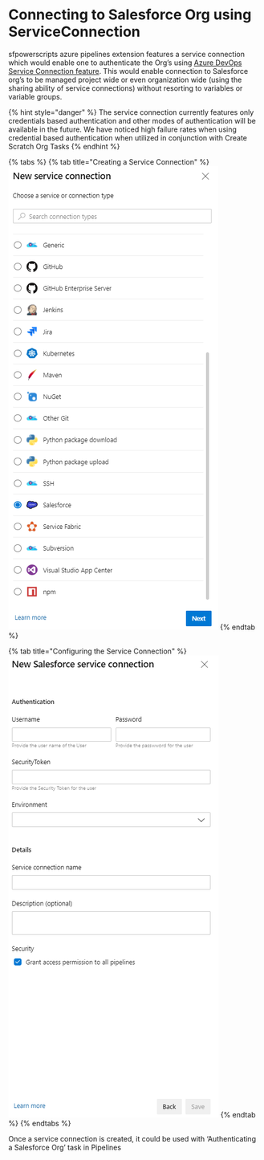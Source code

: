 # Connecting to Salesforce Org using ServiceConnection

sfpowerscripts azure pipelines extension features a service connection which would enable one to authenticate the Org’s using [Azure DevOps Service Connection feature](https://docs.microsoft.com/en-us/azure/devops/pipelines/library/service-endpoints?view=azure-devops&tabs=yaml). This would enable connection to Salesforce org’s to be managed project wide or even organization wide \(using the sharing ability of service connections\) without resorting to variables or variable groups.

{% hint style="danger" %}
The service connection currently features only credentials based authentication and other modes of authentication will be available in the future.  We have noticed high failure rates when using credential based authentication when utilized in conjunction with Create Scratch Org Tasks
{% endhint %}

{% tabs %}
{% tab title="Creating a Service Connection" %}
![Select the Salesforce Service Connection](../../../.gitbook/assets/selecting-service-connection.png)
{% endtab %}

{% tab title="Configuring the Service Connection" %}
![Configure the service connection](../../../.gitbook/assets/salesforce-service-connection.png)
{% endtab %}
{% endtabs %}



Once a service connection is created, it could be used with ‘Authenticating a Salesforce Org’ task in Pipelines

